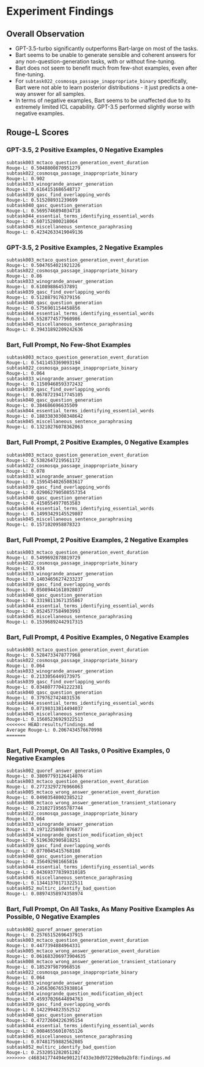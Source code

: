 # Experiment Findings

## Overall Observation
- GPT-3.5-turbo significantly outperforms Bart-large on most of the tasks.
- Bart seems to be unable to generate sensible and coherent answers for any non-question-generation tasks, with or without fine-tuning.
- Bart does not seem to benefit much from few-shot examples, even after fine-tuning.
- For `subtask022_cosmosqa_passage_inappropriate_binary` specifically, Bart were not able to learn posterior distributions - it just predicts a one-way answer for all samples.
- In terms of negative examples, Bart seems to be unaffected due to its extremely limited ICL capability. GPT-3.5 performed slightly worse with negative examples.

## Rouge-L Scores
### GPT-3.5, 2 Positive Examples, 0 Negative Examples
```
subtask003_mctaco_question_generation_event_duration
Rouge-L: 0.5048800870951279
subtask022_cosmosqa_passage_inappropriate_binary
Rouge-L: 0.902
subtask033_winogrande_answer_generation
Rouge-L: 0.6164151686548717
subtask039_qasc_find_overlapping_words
Rouge-L: 0.515208931239699
subtask040_qasc_question_generation
Rouge-L: 0.5695746894034718
subtask044_essential_terms_identifying_essential_words
Rouge-L: 0.607152800218064
subtask045_miscellaneous_sentence_paraphrasing
Rouge-L: 0.42342633419049136
```
### GPT-3.5, 2 Positive Examples, 2 Negative Examples
```
subtask003_mctaco_question_generation_event_duration
Rouge-L: 0.5047654021921226
subtask022_cosmosqa_passage_inappropriate_binary
Rouge-L: 0.86
subtask033_winogrande_answer_generation
Rouge-L: 0.610898864537891
subtask039_qasc_find_overlapping_words
Rouge-L: 0.5128879176379156
subtask040_qasc_question_generation
Rouge-L: 0.5756901154458856
subtask044_essential_terms_identifying_essential_words
Rouge-L: 0.5528774577960986
subtask045_miscellaneous_sentence_paraphrasing
Rouge-L: 0.39431892209242636
```
### Bart, Full Prompt, No Few-Shot Examples
```
subtask003_mctaco_question_generation_event_duration
Rouge-L: 0.5411453369093194
subtask022_cosmosqa_passage_inappropriate_binary
Rouge-L: 0.064
subtask033_winogrande_answer_generation
Rouge-L: 0.11509468593372432
subtask039_qasc_find_overlapping_words
Rouge-L: 0.06787219417745105
subtask040_qasc_question_generation
Rouge-L: 0.384686696635509
subtask044_essential_terms_identifying_essential_words
Rouge-L: 0.18833830308348642
subtask045_miscellaneous_sentence_paraphrasing
Rouge-L: 0.13210276078362063
```
### Bart, Full Prompt, 2 Positive Examples, 0 Negative Examples
```
subtask003_mctaco_question_generation_event_duration
Rouge-L: 0.5382647219561172
subtask022_cosmosqa_passage_inappropriate_binary
Rouge-L: 0.078
subtask033_winogrande_answer_generation
Rouge-L: 0.15954540265083617
subtask039_qasc_find_overlapping_words
Rouge-L: 0.029062790508557354
subtask040_qasc_question_generation
Rouge-L: 0.4150554977053583
subtask044_essential_terms_identifying_essential_words
Rouge-L: 0.14993429145529807
subtask045_miscellaneous_sentence_paraphrasing
Rouge-L: 0.1571020958878323
```
### Bart, Full Prompt, 2 Positive Examples, 2 Negative Examples
```
subtask003_mctaco_question_generation_event_duration
Rouge-L: 0.5499692878819729
subtask022_cosmosqa_passage_inappropriate_binary
Rouge-L: 0.934
subtask033_winogrande_answer_generation
Rouge-L: 0.14034656274233237
subtask039_qasc_find_overlapping_words
Rouge-L: 0.05089441618928037
subtask040_qasc_question_generation
Rouge-L: 0.33198113671355867
subtask044_essential_terms_identifying_essential_words
Rouge-L: 0.0524577584903993
subtask045_miscellaneous_sentence_paraphrasing
Rouge-L: 0.15396892442917315
```
### Bart, Full Prompt, 4 Positive Examples, 0 Negative Examples
```
subtask003_mctaco_question_generation_event_duration
Rouge-L: 0.5284733478777968
subtask022_cosmosqa_passage_inappropriate_binary
Rouge-L: 0.064
subtask033_winogrande_answer_generation
Rouge-L: 0.2133056449173975
subtask039_qasc_find_overlapping_words
Rouge-L: 0.03480777041222381
subtask040_qasc_question_generation
Rouge-L: 0.3797627424831536
subtask044_essential_terms_identifying_essential_words
Rouge-L: 0.07198313814494037
subtask045_miscellaneous_sentence_paraphrasing
Rouge-L: 0.15605236929322513
<<<<<<< HEAD:results/findings.md
Average Rouge-L: 0.2067434576670998
=======
```
### Bart, Full Prompt, On All Tasks, 0 Positive Examples, 0 Negative Examples
```
subtask002_quoref_answer_generation
Rouge-L: 0.38097793126414076
subtask003_mctaco_question_generation_event_duration
Rouge-L: 0.27723297276966063
subtask005_mctaco_wrong_answer_generation_event_duration
Rouge-L: 0.04903548002385212
subtask008_mctaco_wrong_answer_generation_transient_stationary
Rouge-L: 0.23102719565787744
subtask022_cosmosqa_passage_inappropriate_binary
Rouge-L: 0.064
subtask033_winogrande_answer_generation
Rouge-L: 0.19712258087876877
subtask034_winogrande_question_modification_object
Rouge-L: 0.5196302905818251
subtask039_qasc_find_overlapping_words
Rouge-L: 0.0770045415768108
subtask040_qasc_question_generation
Rouge-L: 0.356492981665816
subtask044_essential_terms_identifying_essential_words
Rouge-L: 0.043693778399310185
subtask045_miscellaneous_sentence_paraphrasing
Rouge-L: 0.13441370171322511
subtask052_multirc_identify_bad_question
Rouge-L: 0.08974358974358974
```
### Bart, Full Prompt, On All Tasks, As Many Positive Examples As Possible, 0 Negative Examples
```
subtask002_quoref_answer_generation
Rouge-L: 0.25765152696437915
subtask003_mctaco_question_generation_event_duration
Rouge-L: 0.4477394884964331
subtask005_mctaco_wrong_answer_generation_event_duration
Rouge-L: 0.061683206973904635
subtask008_mctaco_wrong_answer_generation_transient_stationary
Rouge-L: 0.1852979879968516
subtask022_cosmosqa_passage_inappropriate_binary
Rouge-L: 0.064
subtask033_winogrande_answer_generation
Rouge-L: 0.24563067653938014
subtask034_winogrande_question_modification_object
Rouge-L: 0.45937026644894763
subtask039_qasc_find_overlapping_words
Rouge-L: 0.1422994823552512
subtask040_qasc_question_generation
Rouge-L: 0.47272604226395154
subtask044_essential_terms_identifying_essential_words
Rouge-L: 0.00846556010765126
subtask045_miscellaneous_sentence_paraphrasing
Rouge-L: 0.07481759882562085
subtask052_multirc_identify_bad_question
Rouge-L: 0.2532051282051282
>>>>>>> c468341774494e90121f433e30d972298e0a2bf8:findings.md
```
